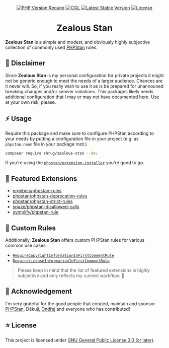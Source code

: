 <div align="center">

[![PHP Version Require](http://poser.pugx.org/shrug/zealous-stan/require/php)](https://packagist.org/packages/shrug/zealous-stan)
[![CGL](https://github.com/shrugify/zealous-stan/actions/workflows/cgl.yaml/badge.svg)](https://github.com/shrugify/zealous-stan/actions/workflows/cgl.yaml)
[![Latest Stable Version](http://poser.pugx.org/shrug/zealous-stan/v)](https://packagist.org/packages/shrug/zealous-stan)
[![License](http://poser.pugx.org/shrug/zealous-stan/license)](https://packagist.org/packages/shrug/zealous-stan)

# Zealous Stan
</div>

**Zealous Stan** is a simple and modest, and obviously highly subjective collection of commonly used [PHPStan](https://github.com/phpstan/phpstan) rules.

## 🚨 Disclaimer
Since **Zealous Stan** is my personal configuration for private projects it might not be generic enough to meet the needs of a larger audience. Chances are it never will. So, if you really wish to use it as is be prepared for unannouned breaking changes and/or semver violations. This packages likely needs additional configuration that I may or may not have documented here. Use at your own risk, please.

## ⚡ Usage

Require this package and make sure to configure PHPStan according to your needs by putting a configuration file in your project
(e.g. as `phpstan.neon` file in your package root.)

```bash
composer require shrug/zealous-stan --dev
```

If you're using the [`phpstan/extension-installer`](https://github.com/phpstan/extension-installer) you're good to go.

## 🚀 Featured Extensions

* [ergebnis/phpstan-rules](https://github.com/ergebnis/phpstan-rules)
* [phpstan/phpstan-deprecation-rules](https://github.com/phpstan/phpstan-deprecation-rules)
* [phpstan/phpstan-strict-rules](https://github.com/phpstan/phpstan-strict-rules)
* [spaze/phpstan-disallowed-calls](https://github.com/spaze/phpstan-disallowed-calls)
* [symplify/phpstan-rule](https://github.com/symplify/phpstan-rules)

## 🔎 Custom Rules
Additionally, **Zealous Stan** offers custom PHPStan rules for various common use cases.
* [`RequireCopyrightInformationInFirstCommentRule`](docs/custom_rules.md)
* [`RequireLicenseInformationInFirstCommentRule`](docs/custom_rules.md)

> Please keep in mind that the list of featured extensions is highly subjective and only reflects my current workflow. 🤷

## 💛 Acknowledgement
I'm very grateful for the good people that created, maintain and sponsor [PHPStan](https://github.com/phpstan/phpstan). Děkuji, [Ondřej](https://github.com/ondrejmirtes)
and everyone who has contributed!

## ⭐ License
This project is licensed under [GNU General Public License 3.0 (or later)](LICENSE).
